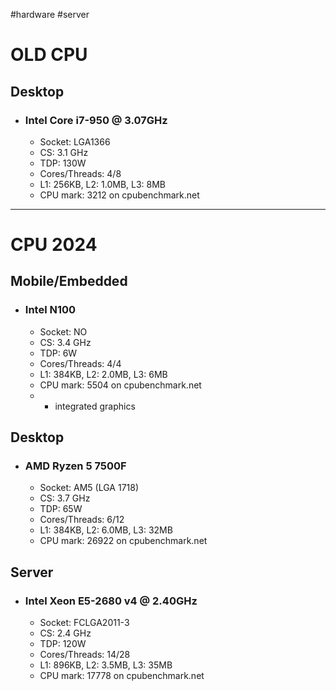 #hardware #server 

# OLD CPU
## Desktop
- ### Intel Core i7-950 @ 3.07GHz
	- Socket: LGA1366
	- CS: 3.1 GHz
	- TDP: 130W
	- Cores/Threads: 4/8
	- L1: 256KB, L2: 1.0MB, L3: 8MB
	- CPU mark: 3212 on cpubenchmark.net

---
# CPU 2024
## Mobile/Embedded
- ### Intel N100
	- Socket: NO
	- CS: 3.4 GHz
	- TDP: 6W
	- Cores/Threads: 4/4
	- L1: 384KB, L2: 2.0MB, L3: 6MB
	- CPU mark: 5504 on cpubenchmark.net
	- + integrated graphics
## Desktop
- ### AMD Ryzen 5 7500F
	- Socket: AM5 (LGA 1718)
	- CS: 3.7 GHz
	- TDP: 65W
	- Cores/Threads: 6/12
	- L1: 384KB, L2: 6.0MB, L3: 32MB
	- CPU mark: 26922 on cpubenchmark.net
## Server
- ### Intel Xeon E5-2680 v4 @ 2.40GHz
	- Socket: FCLGA2011-3
	- CS: 2.4 GHz
	- TDP: 120W
	- Cores/Threads: 14/28
	- L1: 896KB, L2: 3.5MB, L3: 35MB
	- CPU mark: 17778 on cpubenchmark.net